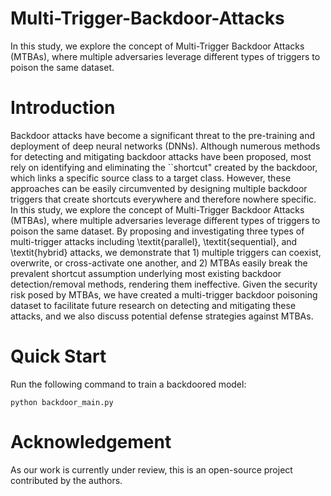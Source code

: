 # Multi-Trigger-Backdoor-Attacks
In this study, we explore the concept of Multi-Trigger Backdoor Attacks (MTBAs), where multiple adversaries leverage different types of triggers to poison the same dataset.

# Introduction
Backdoor attacks have become a significant threat to the pre-training and deployment of deep neural networks (DNNs). Although numerous methods for detecting and mitigating backdoor attacks have been proposed, most rely on identifying and eliminating the ``shortcut" created by the backdoor, which links a specific source class to a target class. However, these approaches can be easily circumvented by designing multiple backdoor triggers that create shortcuts everywhere and therefore nowhere specific. In this study, we explore the concept of Multi-Trigger Backdoor Attacks (MTBAs), where multiple adversaries leverage different types of triggers to poison the same dataset. By proposing and investigating three types of multi-trigger attacks including \textit{parallel}, \textit{sequential}, and \textit{hybrid} attacks, we demonstrate that 1) multiple triggers can coexist, overwrite, or cross-activate one another, and 2) MTBAs easily break the prevalent shortcut assumption underlying most existing backdoor detection/removal methods, rendering them ineffective. Given the security risk posed by MTBAs, we have created a multi-trigger backdoor poisoning dataset to facilitate future research on detecting and mitigating these attacks, and we also discuss potential defense strategies against MTBAs.

# Quick Start

Run the following command to train a backdoored model:
```shell
python backdoor_main.py
```

# Acknowledgement
As our work is currently under review, this is an open-source project contributed by the authors. 
